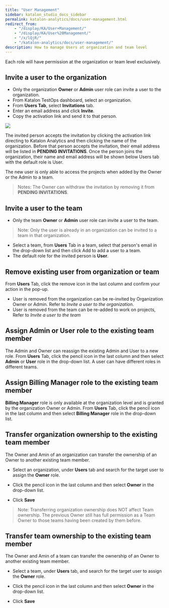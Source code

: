 ```yaml
---
title: "User Management" 
sidebar: katalon_studio_docs_sidebar
permalink: katalon-analytics/docs/user-management.html 
redirect_from:
    - "/display/KA/User+Management/"
    - "/display/KA/User%20Management/"
    - "/x/lQjR/"
    - "/katalon-analytics/docs/user-management/"
description: How to manage Users at organization and team level
---
```

Each role will have permission at the organization or team level exclusively.

## Invite a user to the organization

* Only the organization **Owner** or **Admin** user role can invite a user to the organization.
* From Katalon TestOps dashboard, select an organization.
* From **Users Tab**, select **Invitations** tab.
* Enter an email address and click **Invite**.
* Copy the activation link and send it to that person.

![](https://github.com/katalon-studio/docs-images/raw/master/katalon-analytics/docs/user-management/KT-user-mgt-invitation.png)

The invited person accepts the invitation by clicking the activation link directing to Katalon Analytics and then clicking the name of the organization.
Before that person accepts the invitation, their email address will be listed in **PENDING INVITATIONS**. Once the person joins the organization, their name and email address will be shown below Users tab with the default role is User. 

The new user is only able to access the projects when added by the Owner or the Admin to a team.

> Notes: The Owner can withdraw the invitation by removing it from **PENDING INVITATIONS**.

## Invite a user to the team

* Only the team **Owner** or **Admin** user role can invite a user to the team.

> Note: Only the user is already in an organization can be invited to a team in that organization. 

* Select a team, from **Users** Tab in a team, select that person's email in the drop-down list and then click Add to add a user to a team. 
* The default role for the invited person is **User**.

## Remove existing user from organization or team

From **Users** Tab, click the remove icon in the last column and confirm your action in the pop-up. 

* User is removed from the organization can be re-invited by Organization Owner or Admin. Refer to *Invite a user to the organization*.
* User is removed from the team can be re-added to work on projects, Refer to *Invite a user to the team*

## Assign Admin or User role to the existing team member

The Admin and Owner can reassign the existing Admin and User to a new role. From **Users** Tab, click the pencil icon in the last column and then select **Admin** or **User** role in the drop-down list. A user can have different roles in different teams.

## Assign Billing Manager role to the existing team member

**Billing Manager** role is only available at the organization level and is granted by the organization Owner or Admin. From **Users** Tab, click the pencil icon in the last column and then select **Billing Manager** role in the drop-down list.

## Transfer organization ownership to the existing team member

The Owner and Amin of an organization can transfer the ownership of an Owner to another existing team member. 

* Select an organization, under **Users** tab and search for the target user to assign the **Owner** role.

* Click the pencil icon in the last column and then select **Owner** in the drop-down list.

* Click **Save**

> Note: Transferring organization ownership does NOT affect Team ownership. The previous Owner still has full permission as a Team Owner to those teams having been created by them before.

## Transfer team ownership to the existing team member

The Owner and Amin of a team can transfer the ownership of an Owner to another existing team member. 

* Select a team, under **Users** tab, and search for the target user to assign the **Owner** role.

* Click the pencil icon in the last column and then select **Owner** in the drop-down list.

* Click **Save**
